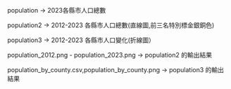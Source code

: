 population -> 2023各縣市人口總數

population2 -> 2012-2023 各縣市人口總數(直線圖,前三名特別標金銀銅色)

population3 -> 2012-2023 各縣市人口變化(折線圖）

population_2012.png - population_2023.png -> population2 的輸出結果

population_by_county.csv,population_by_county.png -> population3 的輸出結果
